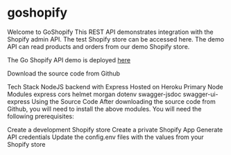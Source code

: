 # goshopify

Welcome to GoShopify
This REST API demonstrates integration with the Shopify admin API.  The test Shopify store can be accessed here. The demo API can read products and orders from our demo Shopify store.

The Go Shopify API demo is deployed <a href="#">here</a>

Download the source code from Github

Tech Stack
NodeJS backend with Express
Hosted on Heroku
Primary Node Modules
express
cors
helmet
morgan
dotenv
swagger-jsdoc
swagger-ui-express
Using the Source Code
After downloading the source code from Github, you will need to install the above modules. You will need the following prerequisites:

Create a development Shopify store
Create a private Shopify App
Generate API credentials
Update the config.env files with the values from your Shopify store
